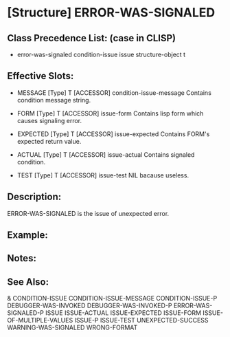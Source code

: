 # [Structure] ERROR-WAS-SIGNALED

## Class Precedence List: (case in CLISP)

* error-was-signaled condition-issue issue structure-object t

## Effective Slots:

* MESSAGE [Type] T
[ACCESSOR] condition-issue-message
Contains condition message string.

* FORM [Type] T
[ACCESSOR] issue-form
Contains lisp form which causes signaling error.

* EXPECTED [Type] T
[ACCESSOR] issue-expected
Contains FORM's expected return value.

* ACTUAL [Type] T
[ACCESSOR] issue-actual
Contains signaled condition.

* TEST [Type] T
[ACCESSOR] issue-test
NIL bacause useless.

## Description:
ERROR-WAS-SIGNALED is the issue of unexpected error.

## Example:

## Notes:

## See Also:

&
CONDITION-ISSUE
CONDITION-ISSUE-MESSAGE
CONDITION-ISSUE-P
DEBUGGER-WAS-INVOKED
DEBUGGER-WAS-INVOKED-P
ERROR-WAS-SIGNALED-P
ISSUE
ISSUE-ACTUAL
ISSUE-EXPECTED
ISSUE-FORM
ISSUE-OF-MULTIPLE-VALUES
ISSUE-P
ISSUE-TEST
UNEXPECTED-SUCCESS
WARNING-WAS-SIGNALED
WRONG-FORMAT

